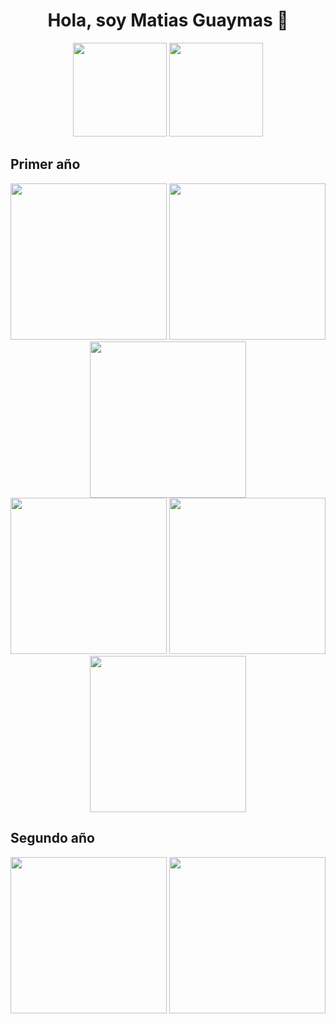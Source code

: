 <h1 align="center">Hola, soy Matias Guaymas 👋</h1>

<div align="center">
  <img src="https://github-readme-stats.vercel.app/api?username=MatiasGuaymas&show_icons=true&theme=midnight-purple" height="150" />
  <img src="https://github-readme-stats.vercel.app/api/top-langs/?username=MatiasGuaymas&layout=compact&theme=midnight-purple" height="150"/>
</div>

  
## Primer año
<div align="center">
    <a href="https://github.com/MatiasGuaymas/1er-Semestre"><img width="250" src="https://denvercoder1-github-readme-stats.vercel.app/api/pin/?username=MatiasGuaymas&repo=1er-Semestre&theme=midnight-purple&icon_color=F8D866"></a>
    <a href="https://github.com/MatiasGuaymas/CADP-Practicas"><img width="250" src="https://denvercoder1-github-readme-stats.vercel.app/api/pin/?username=MatiasGuaymas&repo=CADP-Practicas&theme=midnight-purple&icon_color=F8D866"></a>
    <a href="https://github.com/MatiasGuaymas/Taller-Programacion"><img width="250" src="https://denvercoder1-github-readme-stats.vercel.app/api/pin/?username=MatiasGuaymas&repo=Taller-Programacion&theme=midnight-purple&icon_color=F8D866"></a>
<br>
    <a href="https://github.com/MatiasGuaymas/2do-Semestre"><img width="250" src="https://denvercoder1-github-readme-stats.vercel.app/api/pin/?username=MatiasGuaymas&repo=2do-Semestre&theme=midnight-purple&icon_color=F8D866"></a>
    <a href="https://github.com/MatiasGuaymas/OC-Practicas"><img width="250" src="https://denvercoder1-github-readme-stats.vercel.app/api/pin/?username=MatiasGuaymas&repo=OC-Practicas&theme=midnight-purple&icon_color=F8D866"></a>
    <a href="https://github.com/MatiasGuaymas/Arquitectura-Computadoras"><img width="250" src="https://denvercoder1-github-readme-stats.vercel.app/api/pin/?username=MatiasGuaymas&repo=Arquitectura-Computadoras&theme=midnight-purple&icon_color=F8D866"></a>
</div>


## Segundo año
<div align="center">
    <a href="https://github.com/MatiasGuaymas/AYED"><img width="250" src="https://denvercoder1-github-readme-stats.vercel.app/api/pin/?username=MatiasGuaymas&repo=AYED&theme=midnight-purple&icon_color=F8D866"></a>
    <a href="https://github.com/MatiasGuaymas/FOD"><img width="250" src="https://denvercoder1-github-readme-stats.vercel.app/api/pin/?username=MatiasGuaymas&repo=FOD&theme=midnight-purple&icon_color=F8D866"></a>
<br>
